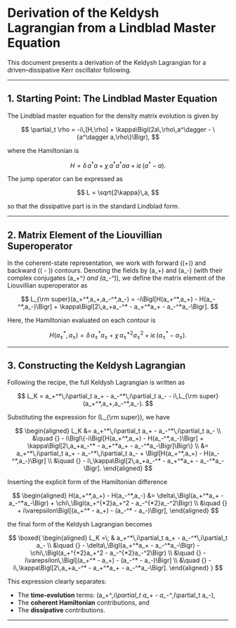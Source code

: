 # Derivation of the Keldysh Lagrangian from a Lindblad Master Equation

This document presents a derivation of the Keldysh Lagrangian for a driven–dissipative Kerr oscillator following.

---

## 1. Starting Point: The Lindblad Master Equation

The Lindblad master equation for the density matrix evolution is given by

$$
\partial_t \rho = -i\,[H,\rho] + \kappa\Bigl(2a\,\rho\,a^\dagger - \{a^\dagger a,\rho\}\Bigr),
$$

where the Hamiltonian is

$$
H = \delta\,a^\dagger a + \chi\,a^\dagger a^\dagger aa + i\varepsilon\,(a^\dagger - a).
$$

The jump operator can be expressed as

$$
L = \sqrt{2\kappa}\,a,
$$

so that the dissipative part is in the standard Lindblad form.

---

## 2. Matrix Element of the Liouvillian Superoperator

In the coherent-state representation, we work with forward (\(+\)) and backward (\( - \)) contours. Denoting the fields by \(a_+\) and \(a_-\) (with their complex conjugates \(a_+^*\) and \(a_-^*\)), we define the matrix element of the Liouvillian superoperator as

$$
L_{\rm super}(a_+^*,a_+,a_-^*,a_-) = -i\Bigl[H(a_+^*,a_+) - H(a_-^*,a_-)\Bigr] + \kappa\Bigl[2\,a_+a_-^* - a_+^*a_+ - a_-^*a_-\Bigr].
$$

Here, the Hamiltonian evaluated on each contour is

$$
H(a_\pm^*,a_\pm) = \delta\,a_\pm^*a_\pm + \chi\,a_\pm^{*2}a_\pm^2 + i\varepsilon\,(a_\pm^* - a_\pm).
$$

---

## 3. Constructing the Keldysh Lagrangian

Following the recipe, the full Keldysh Lagrangian is written as

$$
L_K = a_+^*\,i\partial_t a_+ - a_-^*\,i\partial_t a_- - i\,L_{\rm super}(a_+^*,a_+,a_-^*,a_-).
$$

Substituting the expression for \(L_{\rm super}\), we have

$$
\begin{aligned}
L_K &= a_+^*\,i\partial_t a_+ - a_-^*\,i\partial_t a_- \\
&\quad {} - i\Bigl\{-i\Bigl[H(a_+^*,a_+) - H(a_-^*,a_-)\Bigr] + \kappa\Bigl[2\,a_+a_-^* - a_+^*a_+ - a_-^*a_-\Bigr]\Bigr\} \\
&= a_+^*\,i\partial_t a_+ - a_-^*\,i\partial_t a_- + \Bigl[H(a_+^*,a_+) - H(a_-^*,a_-)\Bigr] \\
&\quad {} - i\,\kappa\Bigl[2\,a_+a_-^* - a_+^*a_+ - a_-^*a_-\Bigr].
\end{aligned}
$$

Inserting the explicit form of the Hamiltonian difference

$$
\begin{aligned}
H(a_+^*,a_+) - H(a_-^*,a_-) &= \delta\,\Bigl(a_+^*a_+ - a_-^*a_-\Bigr) + \chi\,\Bigl(a_+^{*2}a_+^2 - a_-^{*2}a_-^2\Bigr) \\
&\quad {} + i\varepsilon\Bigl[(a_+^* - a_+) - (a_-^* - a_-)\Bigr],
\end{aligned}
$$

the final form of the Keldysh Lagrangian becomes

$$
\boxed{
\begin{aligned}
L_K =\; & a_+^*\,i\partial_t a_+ - a_-^*\,i\partial_t a_- \\
&\quad {} - \delta\,\Bigl(a_+^*a_+ - a_-^*a_-\Bigr) - \chi\,\Bigl(a_+^{*2}a_+^2 - a_-^{*2}a_-^2\Bigr) \\
&\quad {} - i\varepsilon\,\Bigl[(a_+^* - a_+) - (a_-^* - a_-)\Bigr] \\
&\quad {} - i\,\kappa\Bigl[2\,a_+a_-^* - a_+^*a_+ - a_-^*a_-\Bigr].
\end{aligned}
}
$$

This expression clearly separates:
- The **time-evolution** terms: \(a_+^*\,i\partial_t a_+ - a_-^*\,i\partial_t a_-\),
- The **coherent Hamiltonian** contributions, and
- The **dissipative** contributions.

---